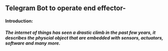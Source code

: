 ## Telegram Bot to operate end effector-

#### Introduction:

##### The internet of things has seen a drastic climb in the past few years, it describes the physcial object that are embedded with sensors, actuators, software and many more. 
